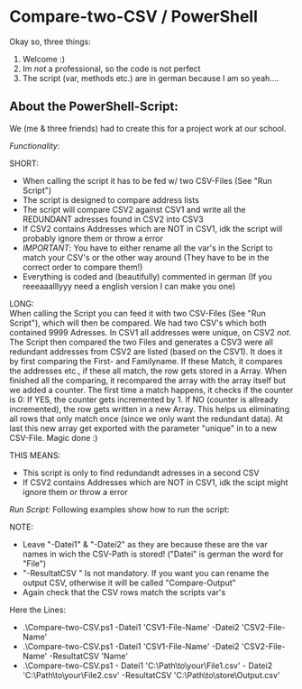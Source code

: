 # Compare-two-CSV / PowerShell

Okay so, three things:

1. Welcome :)
2. Im *not* a professional, so the code is not perfect
3. The script (var, methods etc.) are in german because I am so yeah....

About the PowerShell-Script:
------------------
We (me & three friends) had to create this for a project work at our school. 

*Functionality:*  

SHORT:
* When calling the script it has to be fed w/ two CSV-Files (See "Run Script")
* The script is designed to compare address lists
* The script will compare CSV2 against CSV1 and write all the REDUNDANT adresses found in CSV2 into CSV3
* If CSV2 contains Addresses which are NOT in CSV1, idk the script will probably ignore them or throw a error
* *IMPORTANT*: You have to either rename all the var's in the Script to match your CSV's or the other way around (They have to be in the correct order to compare them!)
* Everything is coded and (beautifully) commented in german (If you reeeaaalllyyy need a english version I can make you one)

LONG:  
When calling the Script you can feed it with two CSV-Files (See "Run Script"), which will then be compared. We had two CSV's which both contained 9999 Adresses. In CSV1 all addresses were unique, on CSV2 *not*. The Script then compared the two Files and generates a CSV3 were all redundant addresses from CSV2 are listed (based on the CSV1).
It does it by first comparing the First- and Familyname. If these Match, it compares the addresses etc., if these all match, the row gets stored in a Array.
When finished all the comparing, it recompared the array with the array itself but we added a counter. 
The first time a match happens, it checks if the counter is 0: If YES, the counter gets incremented by 1. If NO (counter is allready incremented), the row gets written in a new Array. This helps us eliminating all rows that only match once (since we only want the redundant data). 
At last this new array get exported with the parameter "unique" in to a new CSV-File.
Magic done :)

THIS MEANS:  
* This script is only to find redundandt adresses in a second CSV
* If CSV2 contains Addresses which are NOT in CSV1, idk the scipt might ignore them or throw a error

*Run Script:* 
Following examples show how to run the script:

NOTE: 
* Leave "-Datei1" & "-Datei2" as they are because these are the var names in wich the CSV-Path is stored! ("Datei" is german the word for "File")
* "-ResultatCSV <name>" Is not mandatory. If you want you can rename the output CSV, otherwise it will be called "Compare-Output"
* Again check that the CSV rows match the scripts var's
  
Here the Lines:  
* .\Compare-two-CSV.ps1 -Datei1 'CSV1-File-Name' -Datei2 'CSV2-File-Name'
* .\Compare-two-CSV.ps1 -Datei1 'CSV1-File-Name' -Datei2 'CSV2-File-Name' -ResultatCSV 'Name'
* .\Compare-two-CSV.ps1 - Datei1 'C:\Path\to\your\File1.csv' - Datei2 'C:\Path\to\your\File2.csv' -ResultatCSV 'C:\Path\to\store\Output.csv'
